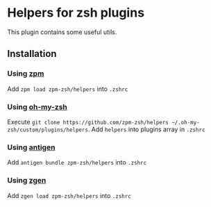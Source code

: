 # Helpers for zsh plugins

This plugin contains some useful utils.

## Installation

### Using [zpm](https://github.com/zpm-zsh/zpm)

Add `zpm load zpm-zsh/helpers` into `.zshrc`

### Using [oh-my-zsh](https://github.com/robbyrussell/oh-my-zsh)

Execute `git clone https://github.com/zpm-zsh/helpers ~/.oh-my-zsh/custom/plugins/helpers`. Add `helpers` into plugins array in `.zshrc`

### Using [antigen](https://github.com/zsh-users/antigen)

Add `antigen bundle zpm-zsh/helpers` into `.zshrc`

### Using [zgen](https://github.com/tarjoilija/zgen)

Add `zgen load zpm-zsh/helpers` into `.zshrc`
